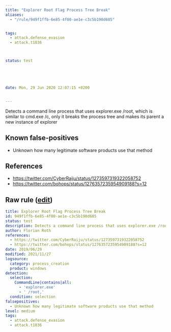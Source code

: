 ```yaml
---
title: "Explorer Root Flag Process Tree Break"
aliases:
  - "/rule/949f1ffb-6e85-4f00-ae1e-c3c5b190d605"


tags:
  - attack.defense_evasion
  - attack.t1036



status: test





date: Mon, 29 Jun 2020 12:07:15 +0200


---
```


Detects a command line process that uses explorer.exe /root, which is similar to cmd.exe /c, only it breaks the process tree and makes its parent a new instance of explorer

<!--more-->


## Known false-positives

* Unknown how many legitimate software products use that method



## References

* https://twitter.com/CyberRaiju/status/1273597319322058752
* https://twitter.com/bohops/status/1276357235954909188?s=12


## Raw rule ([edit](https://github.com/SigmaHQ/sigma/edit/master/rules/windows/process_creation/proc_creation_win_susp_explorer_break_proctree.yml))
```yaml
title: Explorer Root Flag Process Tree Break
id: 949f1ffb-6e85-4f00-ae1e-c3c5b190d605
status: test
description: Detects a command line process that uses explorer.exe /root, which is similar to cmd.exe /c, only it breaks the process tree and makes its parent a new instance of explorer
author: Florian Roth
references:
  - https://twitter.com/CyberRaiju/status/1273597319322058752
  - https://twitter.com/bohops/status/1276357235954909188?s=12
date: 2019/06/29
modified: 2021/11/27
logsource:
  category: process_creation
  product: windows
detection:
  selection:
    CommandLine|contains|all:
      - 'explorer.exe'
      - ' /root,'
  condition: selection
falsepositives:
  - Unknown how many legitimate software products use that method
level: medium
tags:
  - attack.defense_evasion
  - attack.t1036

```
